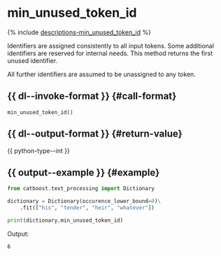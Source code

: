 # min_unused_token_id

{% include [descriptions-min_unused_token_id](../_includes/work_src/reusage-tokenizer/min_unused_token_id.md) %}

Identifiers are assigned consistently to all input tokens. Some additional identifiers are reserved for internal needs. This method returns the first unused identifier.

All further identifiers are assumed to be unassigned to any token.

## {{ dl--invoke-format }} {#call-format}

```
min_unused_token_id()
```

## {{ dl--output-format }} {#return-value}

{{ python-type--int }}

## {{ output--example }} {#example}

```python
from catboost.text_processing import Dictionary

dictionary = Dictionary(occurence_lower_bound=0)\
    .fit(["his", "tender", "heir", "whatever"])

print(dictionary.min_unused_token_id)

```

Output:
```bash
6
```

